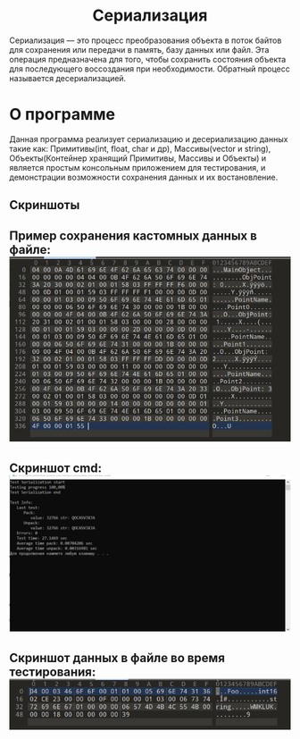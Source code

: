 <h1 align="center">Сериализация</h1>

Сериализация — это процесс преобразования объекта в поток байтов для сохранения или передачи в память, базу данных или файл. Эта операция предназначена для того, чтобы сохранить состояния объекта для последующего воссоздания при необходимости. Обратный процесс называется десериализацией.
# О программе
Данная программа реализует сериализацию и десериализацию данных такие как: Примитивы(int, float, char и др), Массивы(vector и string), Объекты(Контейнер хранящий Примитивы, Массивы и Объекты) и является простым консольным приложением для тестирования, и демонстрации возможности сохранения данных и их востановление.

## Скриншоты
<h2>
Пример сохранения кастомных данных в файле:
<img src="GitPhoto/CastomObject.PNG">
</h2>
<h2>
Скриншот cmd:
<img src="GitPhoto/TestCmd.PNG">
</h2>
<h2>
Скриншот данных в файле во время тестирования:
<img src="GitPhoto/TestFile.PNG">
</h2>
